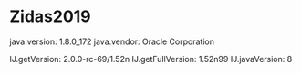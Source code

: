 # Zidas2019
  java.version: 1.8.0_172
  java.vendor: Oracle Corporation

  IJ.getVersion: 2.0.0-rc-69/1.52n
  IJ.getFullVersion: 1.52n99
  IJ.javaVersion: 8
